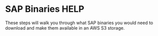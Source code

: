 # SAP Binaries HELP

These steps will walk you through what SAP binaries you would need to download and make them available in an AWS S3 storage.